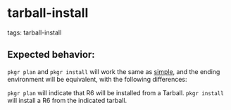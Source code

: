 # tarball-install

tags: tarball-install

## Expected behavior:

`pkgr plan`  and  `pkgr install` will work the same as [simple](../simple/guide.md),
and the ending environment will be equivalent, with the following differences:

`pkgr plan` will indicate that R6 will be installed from a Tarball.
`pkgr install` will install a R6 from the indicated tarball. 
